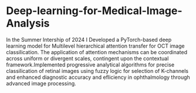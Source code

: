 # Deep-learning-for-Medical-Image-Analysis
<body>
In the Summer Intership of 2024 I Developed a PyTorch-based deep learning model for Multilevel hierarchical attention transfer for OCT image classiIication. The application of attention mechanisms can be coordinated across uniform or divergent scales, contingent upon the contextual framework.Implemented progressive analytical algorithms for precise classiIication of retinal images using fuzzy logic for selection of K-channels and enhanced diagnostic accuracy and efIiciency in ophthalmology through advanced image processing.
</body>
